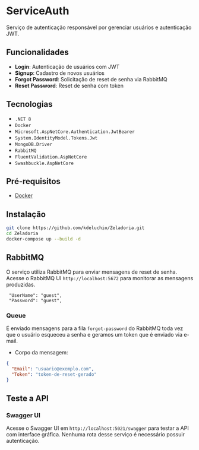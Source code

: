 # ServiceAuth

Serviço de autenticação responsável por gerenciar usuários e autenticação JWT.

## Funcionalidades

- **Login**: Autenticação de usuários com JWT
- **Signup**: Cadastro de novos usuários
- **Forgot Password**: Solicitação de reset de senha via RabbitMQ
- **Reset Password**: Reset de senha com token

## Tecnologias

- `.NET 8`
- `Docker`
- `Microsoft.AspNetCore.Authentication.JwtBearer`
- `System.IdentityModel.Tokens.Jwt`
- `MongoDB.Driver`
- `RabbitMQ`
- `FluentValidation.AspNetCore`
- `Swashbuckle.AspNetCore`

## Pré-requisitos

- [Docker](https://www.docker.com/)

## Instalação

```bash
git clone https://github.com/kdeluchio/Zeladoria.git 
cd Zeladoria
docker-compose up --build -d 
```

## RabbitMQ

O serviço utiliza RabbitMQ para enviar mensagens de reset de senha. 
Acesse o RabbitMQ UI `http://localhost:5672` para monitorar as mensagens produzidas.
```
 "UserName": "guest",
 "Password": "guest",
```

### Queue

É enviado mensagens para a fila `forgot-password` do RabbitMQ toda vez que o usuário esqueceu a senha e geramos um token que é enviado via e-mail.
- Corpo da mensagem:

```json
{
  "Email": "usuario@exemplo.com",
  "Token": "token-de-reset-gerado"
}
```

## Teste a API

### Swagger UI

Acesse o Swagger UI em `http://localhost:5021/swagger` para testar a API com interface gráfica. Nenhuma rota desse serviço é necessário possuir autenticação.
